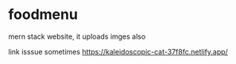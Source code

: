# foodmenu
mern stack website, it uploads imges also



link isssue sometimes
https://kaleidoscopic-cat-37f8fc.netlify.app/
